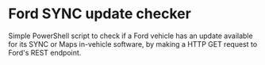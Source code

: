 Ford SYNC update checker
==========================================

Simple PowerShell script to check if a Ford vehicle has an update available for its SYNC or Maps in-vehicle software,
by making a HTTP GET request to Ford's REST endpoint.
